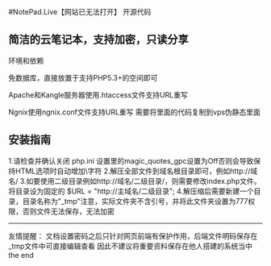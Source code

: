 #NotePad.Live【网站已无法打开】 开源代码

简洁的云笔记本，支持加密，只读分享
---------------------
环境和依赖

免数据库，直接放置于支持PHP5.3+的空间即可

Apache和Kangle服务器使用.htaccess文件支持URL重写

Ngnix使用ngnix.conf文件支持URL重写
需要将里面的代码复制到vps伪静态里面

安装指南
-------
1.请检查并确认关闭 php.ini 设置里的magic_quotes_gpc设置为Off否则会导致保持HTML选项时自动增加\字符
2.解压全部文件到域名根目录即可，例如http://域名/
3.如要使用二级目录例如http://域名/二级目录/，则需要修改index.php文件。将目录设为固定的 $URL = "http://主域名/二级目录";
4.解压缩后需要新建一个目录，目录名称为"_tmp"注意，实际文件夹不含引号，并将此文件夹设置为777权限，否则文件无法保存，无法加密

--------

友情提醒：
文档设置密码之后只针对网页前端有保护作用，后端文件明码保存在_tmp文件中可直接编辑查看
因此不建议将重要资料保存在他人搭建的系统当中
                                                     the end
